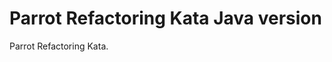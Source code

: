 Parrot Refactoring Kata Java version
====================================

Parrot Refactoring Kata.

